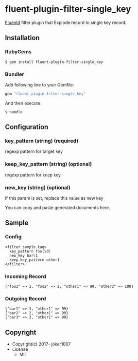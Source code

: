 # fluent-plugin-filter-single_key

[Fluentd](https://fluentd.org/) filter plugin that Explode record to single key record.

## Installation

### RubyGems

```
$ gem install fluent-plugin-filter-single_key
```

### Bundler

Add following line to your Gemfile:

```ruby
gem "fluent-plugin-filter-single_key"
```

And then execute:

```
$ bundle
```

## Configuration

### key_pattern (string) (required)

regexp pattern for target key

### keep_key_pattern (string) (optional)

regexp pattern for keep key

### new_key (string) (optional)

If this param is set, replace this value as new key

You can copy and paste generated documents here.

## Sample

### Config

```
<filter sample.tag>
  key_pattern foo(\d)
  new_key bar\1
  keep_key_pattern other1
</filter>
```

### Incoming Record

```
{"foo1" => 1, "foo2" => 2, "other1" => 99, "other2" => 100}
```

### Outgoing Record

```
{"bar1" => 1, "other1" => 99}
{"bar2" => 2, "other1" => 99}
{"bar3" => 3, "other1" => 99}
```

## Copyright

* Copyright(c) 2017- joker1007
* License
  * MIT
